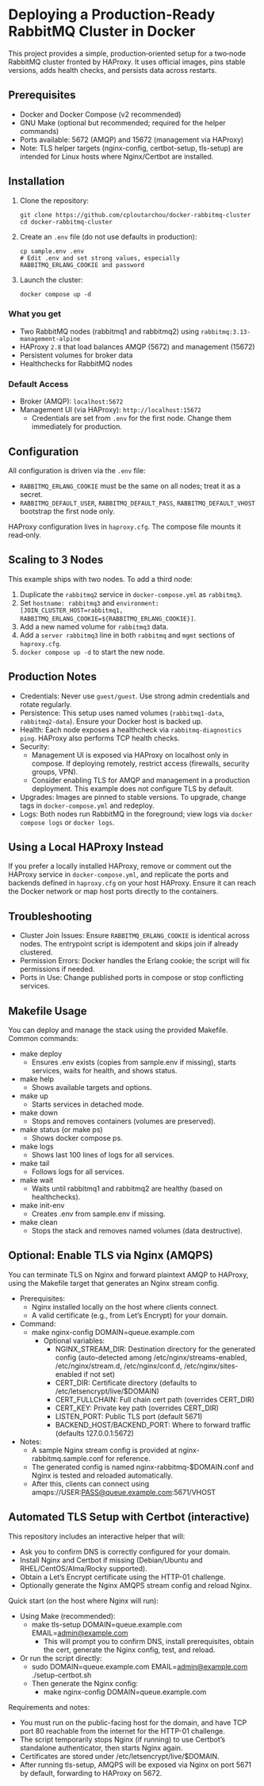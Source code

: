 # Deploying a Production-Ready RabbitMQ Cluster in Docker

This project provides a simple, production‑oriented setup for a two‑node RabbitMQ cluster fronted by HAProxy. It uses official images, pins stable versions, adds health checks, and persists data across restarts.

## Prerequisites
- Docker and Docker Compose (v2 recommended)
- GNU Make (optional but recommended; required for the helper commands)
- Ports available: 5672 (AMQP) and 15672 (management via HAProxy)
- Note: TLS helper targets (nginx-config, certbot-setup, tls-setup) are intended for Linux hosts where Nginx/Certbot are installed.

## Installation

1. Clone the repository:

   ```Shell
   git clone https://github.com/cploutarchou/docker-rabbitmq-cluster
   cd docker-rabbitmq-cluster
   ```

2. Create an `.env` file (do not use defaults in production):

   ```Shell
   cp sample.env .env
   # Edit .env and set strong values, especially RABBITMQ_ERLANG_COOKIE and password
   ```

3. Launch the cluster:

   ```Shell
   docker compose up -d
   ```

### What you get
- Two RabbitMQ nodes (rabbitmq1 and rabbitmq2) using `rabbitmq:3.13-management-alpine`
- HAProxy `2.8` that load balances AMQP (5672) and management (15672)
- Persistent volumes for broker data
- Healthchecks for RabbitMQ nodes

### Default Access
- Broker (AMQP): `localhost:5672`
- Management UI (via HAProxy): `http://localhost:15672`
  - Credentials are set from `.env` for the first node. Change them immediately for production.

## Configuration

All configuration is driven via the `.env` file:
- `RABBITMQ_ERLANG_COOKIE` must be the same on all nodes; treat it as a secret.
- `RABBITMQ_DEFAULT_USER`, `RABBITMQ_DEFAULT_PASS`, `RABBITMQ_DEFAULT_VHOST` bootstrap the first node only.

HAProxy configuration lives in `haproxy.cfg`. The compose file mounts it read‑only.

## Scaling to 3 Nodes
This example ships with two nodes. To add a third node:
1. Duplicate the `rabbitmq2` service in `docker-compose.yml` as `rabbitmq3`.
2. Set `hostname: rabbitmq3` and `environment: [JOIN_CLUSTER_HOST=rabbitmq1, RABBITMQ_ERLANG_COOKIE=${RABBITMQ_ERLANG_COOKIE}]`.
3. Add a new named volume for `rabbitmq3` data.
4. Add a `server rabbitmq3` line in both `rabbitmq` and `mgmt` sections of `haproxy.cfg`.
5. `docker compose up -d` to start the new node.

## Production Notes
- Credentials: Never use `guest/guest`. Use strong admin credentials and rotate regularly.
- Persistence: This setup uses named volumes (`rabbitmq1-data`, `rabbitmq2-data`). Ensure your Docker host is backed up.
- Health: Each node exposes a healthcheck via `rabbitmq-diagnostics ping`. HAProxy also performs TCP health checks.
- Security:
  - Management UI is exposed via HAProxy on localhost only in compose. If deploying remotely, restrict access (firewalls, security groups, VPN).
  - Consider enabling TLS for AMQP and management in a production deployment. This example does not configure TLS by default.
- Upgrades: Images are pinned to stable versions. To upgrade, change tags in `docker-compose.yml` and redeploy.
- Logs: Both nodes run RabbitMQ in the foreground; view logs via `docker compose logs` or `docker logs`.

## Using a Local HAProxy Instead
If you prefer a locally installed HAProxy, remove or comment out the HAProxy service in `docker-compose.yml`, and replicate the ports and backends defined in `haproxy.cfg` on your host HAProxy. Ensure it can reach the Docker network or map host ports directly to the containers.

## Troubleshooting
- Cluster Join Issues: Ensure `RABBITMQ_ERLANG_COOKIE` is identical across nodes. The entrypoint script is idempotent and skips join if already clustered.
- Permission Errors: Docker handles the Erlang cookie; the script will fix permissions if needed.
- Ports in Use: Change published ports in compose or stop conflicting services.

## Makefile Usage
You can deploy and manage the stack using the provided Makefile. Common commands:
- make deploy
  - Ensures .env exists (copies from sample.env if missing), starts services, waits for health, and shows status.
- make help
  - Shows available targets and options.
- make up
  - Starts services in detached mode.
- make down
  - Stops and removes containers (volumes are preserved).
- make status (or make ps)
  - Shows docker compose ps.
- make logs
  - Shows last 100 lines of logs for all services.
- make tail
  - Follows logs for all services.
- make wait
  - Waits until rabbitmq1 and rabbitmq2 are healthy (based on healthchecks).
- make init-env
  - Creates .env from sample.env if missing.
- make clean
  - Stops the stack and removes named volumes (data destructive).

## Optional: Enable TLS via Nginx (AMQPS)
You can terminate TLS on Nginx and forward plaintext AMQP to HAProxy, using the Makefile target that generates an Nginx stream config.

- Prerequisites:
  - Nginx installed locally on the host where clients connect.
  - A valid certificate (e.g., from Let’s Encrypt) for your domain.
- Command:
  - make nginx-config DOMAIN=queue.example.com
    - Optional variables:
      - NGINX_STREAM_DIR: Destination directory for the generated config (auto-detected among /etc/nginx/streams-enabled, /etc/nginx/stream.d, /etc/nginx/conf.d, /etc/nginx/sites-enabled if not set)
      - CERT_DIR: Certificate directory (defaults to /etc/letsencrypt/live/$DOMAIN)
      - CERT_FULLCHAIN: Full chain cert path (overrides CERT_DIR)
      - CERT_KEY: Private key path (overrides CERT_DIR)
      - LISTEN_PORT: Public TLS port (default 5671)
      - BACKEND_HOST/BACKEND_PORT: Where to forward traffic (defaults 127.0.0.1:5672)
- Notes:
  - A sample Nginx stream config is provided at nginx-rabbitmq.sample.conf for reference.
  - The generated config is named nginx-rabbitmq-$DOMAIN.conf and Nginx is tested and reloaded automatically.
  - After this, clients can connect using amqps://USER:PASS@queue.example.com:5671/VHOST

## Automated TLS Setup with Certbot (interactive)
This repository includes an interactive helper that will:
- Ask you to confirm DNS is correctly configured for your domain.
- Install Nginx and Certbot if missing (Debian/Ubuntu and RHEL/CentOS/Alma/Rocky supported).
- Obtain a Let’s Encrypt certificate using the HTTP-01 challenge.
- Optionally generate the Nginx AMQPS stream config and reload Nginx.

Quick start (on the host where Nginx will run):
- Using Make (recommended):
  - make tls-setup DOMAIN=queue.example.com EMAIL=admin@example.com
    - This will prompt you to confirm DNS, install prerequisites, obtain the cert, generate the Nginx config, test, and reload.
- Or run the script directly:
  - sudo DOMAIN=queue.example.com EMAIL=admin@example.com ./setup-certbot.sh
  - Then generate the Nginx config:
    - make nginx-config DOMAIN=queue.example.com

Requirements and notes:
- You must run on the public-facing host for the domain, and have TCP port 80 reachable from the internet for the HTTP-01 challenge.
- The script temporarily stops Nginx (if running) to use Certbot’s standalone authenticator, then starts Nginx again.
- Certificates are stored under /etc/letsencrypt/live/$DOMAIN.
- After running tls-setup, AMQPS will be exposed via Nginx on port 5671 by default, forwarding to HAProxy on 5672.
